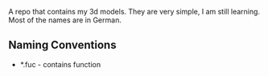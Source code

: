 A repo that contains my 3d models. They are very simple, I am still learning. Most of the names are in German.

## Naming Conventions ##
- *.fuc  - contains function


